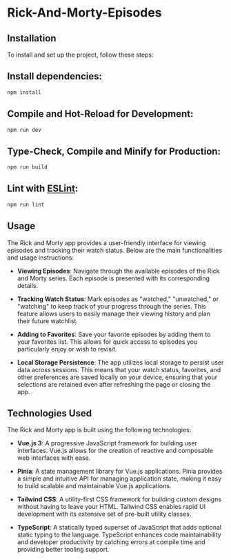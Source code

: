 # Rick-And-Morty-Episodes

## Installation

To install and set up the project, follow these steps:

## Install dependencies:

```sh
npm install
```

## Compile and Hot-Reload for Development:

```sh
npm run dev
```

## Type-Check, Compile and Minify for Production:

```sh
npm run build
```

## Lint with [ESLint](https://eslint.org/):

```sh
npm run lint
```

## Usage

The Rick and Morty app provides a user-friendly interface for viewing episodes and tracking their watch status. Below are the main functionalities and usage instructions:

- **Viewing Episodes**: Navigate through the available episodes of the Rick and Morty series. Each episode is presented with its corresponding details.

- **Tracking Watch Status**: Mark episodes as "watched," "unwatched," or "watching" to keep track of your progress through the series. This feature allows users to easily manage their viewing history and plan their future watchlist.

- **Adding to Favorites**: Save your favorite episodes by adding them to your favorites list. This allows for quick access to episodes you particularly enjoy or wish to revisit.

- **Local Storage Persistence**: The app utilizes local storage to persist user data across sessions. This means that your watch status, favorites, and other preferences are saved locally on your device, ensuring that your selections are retained even after refreshing the page or closing the app.

## Technologies Used

The Rick and Morty app is built using the following technologies:

- **Vue.js 3**: A progressive JavaScript framework for building user interfaces. Vue.js allows for the creation of reactive and composable web interfaces with ease.

- **Pinia**: A state management library for Vue.js applications. Pinia provides a simple and intuitive API for managing application state, making it easy to build scalable and maintainable Vue.js applications.

- **Tailwind CSS**: A utility-first CSS framework for building custom designs without having to leave your HTML. Tailwind CSS enables rapid UI development with its extensive set of pre-built utility classes.

- **TypeScript**: A statically typed superset of JavaScript that adds optional static typing to the language. TypeScript enhances code maintainability and developer productivity by catching errors at compile time and providing better tooling support.
